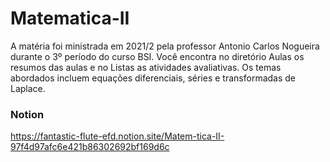 # Matematica-II

A matéria foi ministrada em 2021/2 pela professor Antonio Carlos Nogueira durante o 3º período do curso BSI.
Você encontra no diretório Aulas os resumos das aulas e no Listas as atividades avaliativas.
Os temas abordados incluem equações diferenciais, séries e transformadas de Laplace.

### Notion
https://fantastic-flute-efd.notion.site/Matem-tica-II-97f4d97afc6e421b86302692bf169d6c
